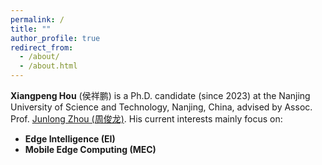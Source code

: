 ```yaml
---
permalink: /
title: ""
author_profile: true
redirect_from: 
  - /about/
  - /about.html
---
```


**Xiangpeng Hou** (侯祥鹏) is a Ph.D. candidate (since 2023) at the Nanjing University of Science and Technology, Nanjing, China, advised by Assoc. Prof. [Junlong Zhou (周俊龙)](https://www.junlongzhou.team/index-cn.html). His current interests mainly focus on:

+ **Edge Intelligence (EI)**
+ **Mobile Edge Computing (MEC)**
